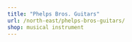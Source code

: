 ```yaml
---
title: "Phelps Bros. Guitars"
url: /north-east/phelps-bros-guitars/
shop: musical instrument
---
```

